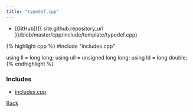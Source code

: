 ```yaml
---
title: "typedef.cpp"
---
```


- [GitHub]({{ site.github.repository_url }}/blob/master/cpp/include/template/typedef.cpp)

{% highlight cpp %}
#include "includes.cpp"

using ll = long long;
using ull = unsigned long long;
using ld = long double;
{% endhighlight %}

### Includes

- [includes.cpp](includes)

[Back](../..)

